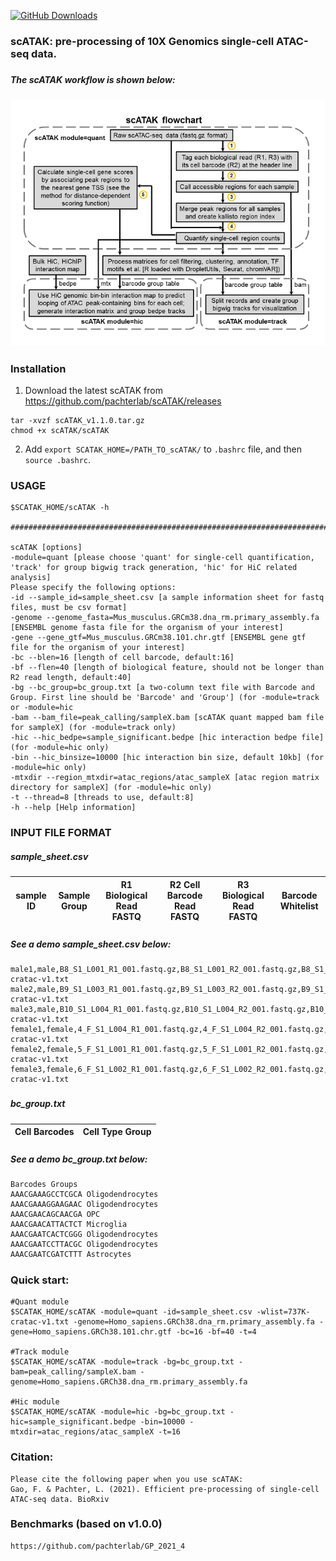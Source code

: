 [![GitHub Downloads](https://img.shields.io/github/downloads/pachterlab/scATAK/total.svg?style=social&logo=github&label=Download)](https://github.com/pachterlab/scATAK/releases)


### scATAK: pre-processing of 10X Genomics single-cell ATAC-seq data.
#####
##### The scATAK workflow is shown below:
![Figure not found](Figure1_final.png)
#####
### Installation
1) Download the latest scATAK from https://github.com/pachterlab/scATAK/releases
```
tar -xvzf scATAK_v1.1.0.tar.gz
chmod +x scATAK/scATAK
```

2) Add `export SCATAK_HOME=/PATH_TO_scATAK/` to `.bashrc` file, and then `source .bashrc`.  

### USAGE
```
$SCATAK_HOME/scATAK -h

######################################################################################

scATAK [options]
-module=quant [please choose 'quant' for single-cell quantification, 'track' for group bigwig track generation, 'hic' for HiC related analysis]
Please specify the following options:
-id --sample_id=sample_sheet.csv [a sample information sheet for fastq files, must be csv format]
-genome --genome_fasta=Mus_musculus.GRCm38.dna_rm.primary_assembly.fa [ENSEMBL genome fasta file for the organism of your interest]
-gene --gene_gtf=Mus_musculus.GRCm38.101.chr.gtf [ENSEMBL gene gtf file for the organism of your interest]
-bc --blen=16 [length of cell barcode, default:16]
-bf --flen=40 [length of biological feature, should not be longer than R2 read length, default:40]
-bg --bc_group=bc_group.txt [a two-column text file with Barcode and Group. First line should be 'Barcode' and 'Group'] (for -module=track or -module=hic
-bam --bam_file=peak_calling/sampleX.bam [scATAK quant mapped bam file for sampleX] (for -module=track only)
-hic --hic_bedpe=sample_significant.bedpe [hic interaction bedpe file] (for -module=hic only)
-bin --hic_binsize=10000 [hic interaction bin size, default 10kb] (for -module=hic only)
-mtxdir --region_mtxdir=atac_regions/atac_sampleX [atac region matrix directory for sampleX] (for -module=hic only)
-t --thread=8 [threads to use, default:8]
-h --help [Help information]
```

### INPUT FILE FORMAT
##### sample_sheet.csv
| sample ID | Sample Group | R1 Biological Read FASTQ | R2 Cell Barcode Read FASTQ | R3 Biological Read FASTQ | Barcode Whitelist |
|-------------|------------------|-------------|---------------|-------------------------|-----------------|
#####
##### See a demo sample_sheet.csv below:
```
male1,male,B8_S1_L001_R1_001.fastq.gz,B8_S1_L001_R2_001.fastq.gz,B8_S1_L001_R3_001.fastq.gz,/home/fgao/scATAK/lib/737K-cratac-v1.txt
male2,male,B9_S1_L003_R1_001.fastq.gz,B9_S1_L003_R2_001.fastq.gz,B9_S1_L003_R3_001.fastq.gz,/home/fgao/scATAK/lib/737K-cratac-v1.txt
male3,male,B10_S1_L004_R1_001.fastq.gz,B10_S1_L004_R2_001.fastq.gz,B10_S1_L004_R3_001.fastq.gz,/home/fgao/scATAK/lib/737K-cratac-v1.txt
female1,female,4_F_S1_L004_R1_001.fastq.gz,4_F_S1_L004_R2_001.fastq.gz,4_F_S1_L004_R3_001.fastq.gz,/home/fgao/scATAK/lib/737K-cratac-v1.txt
female2,female,5_F_S1_L001_R1_001.fastq.gz,5_F_S1_L001_R2_001.fastq.gz,5_F_S1_L001_R3_001.fastq.gz,/home/fgao/scATAK/lib/737K-cratac-v1.txt
female3,female,6_F_S1_L002_R1_001.fastq.gz,6_F_S1_L002_R2_001.fastq.gz,6_F_S1_L002_R3_001.fastq.gz,/home/fgao/scATAK/lib/737K-cratac-v1.txt
```
#####
#####
##### bc_group.txt
| Cell Barcodes | Cell Type Group |
|-------------|------------------|
#####
##### See a demo bc_group.txt below:
```
Barcodes Groups
AAACGAAAGCCTCGCA Oligodendrocytes
AAACGAAAGGAAGAAC Oligodendrocytes
AAACGAACAGCAACGA OPC
AAACGAACATTACTCT Microglia
AAACGAATCACTCGGG Oligodendrocytes
AAACGAATCCTTACGC Oligodendrocytes
AAACGAATCGATCTTT Astrocytes
```
#####
#####
### Quick start:
```
#Quant module
$SCATAK_HOME/scATAK -module=quant -id=sample_sheet.csv -wlist=737K-cratac-v1.txt -genome=Homo_sapiens.GRCh38.dna_rm.primary_assembly.fa -gene=Homo_sapiens.GRCh38.101.chr.gtf -bc=16 -bf=40 -t=4

#Track module
$SCATAK_HOME/scATAK -module=track -bg=bc_group.txt -bam=peak_calling/sampleX.bam -genome=Homo_sapiens.GRCh38.dna_rm.primary_assembly.fa

#Hic module
$SCATAK_HOME/scATAK -module=hic -bg=bc_group.txt -hic=sample_significant.bedpe -bin=10000 -mtxdir=atac_regions/atac_sampleX -t=16
```

### Citation:
```
Please cite the following paper when you use scATAK:
Gao, F. & Pachter, L. (2021). Efficient pre-processing of single-cell ATAC-seq data. BioRxiv
```

### Benchmarks (based on v1.0.0)
```
https://github.com/pachterlab/GP_2021_4
```
